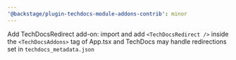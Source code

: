 ```yaml
---
'@backstage/plugin-techdocs-module-addons-contrib': minor
---
```


Add TechDocsRedirect add-on: import and add `<TechDocsRedirect />` inside the `<TechDocsAddons>` tag of App.tsx and TechDocs may handle redirections set in `techdocs_metadata.json`
